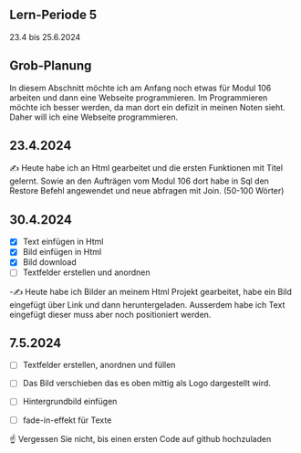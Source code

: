 ## Lern-Periode 5
23.4 bis 25.6.2024

## Grob-Planung
In diesem Abschnitt möchte ich am Anfang noch etwas für Modul 106 arbeiten und dann eine Webseite programmieren. Im Programmieren möchte ich besser werden, da man dort ein defizit in meinen Noten sieht. Daher will ich eine Webseite programmieren.

## 23.4.2024
✍️ Heute habe ich an Html gearbeitet und die ersten Funktionen mit Titel gelernt. Sowie an den Aufträgen vom Modul 106 dort habe in Sql den Restore Befehl angewendet und neue abfragen mit Join. (50-100 Wörter)

## 30.4.2024
- [x] Text einfügen in Html
- [x] Bild einfügen in Html
- [x] Bild download 
- [ ] Textfelder erstellen und anordnen
      
-✍️ Heute habe ich Bilder an meinem Html Projekt gearbeitet, habe ein Bild eingefügt über Link und dann heruntergeladen. Ausserdem habe ich Text eingefügt dieser muss aber noch positioniert werden.

## 7.5.2024
- [ ] Textfelder erstellen, anordnen und füllen
- [ ] Das Bild verschieben das es oben mittig als Logo dargestellt wird.
- [ ] Hintergrundbild einfügen
- [ ]  fade-in-effekt für Texte

  

☝️ Vergessen Sie nicht, bis einen ersten Code auf github hochzuladen
